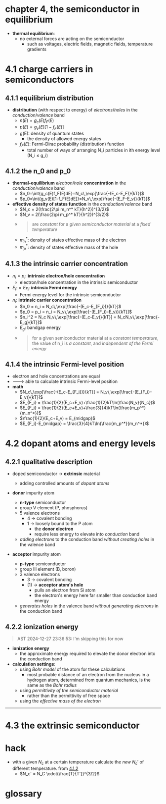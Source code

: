 # chapter 4, the semiconductor in equilibrium

- **thermal equilibrium**:
  - no external forces are acting on the semiconductor
    - such as voltages, electric fields, magnetic fields, temperature gradients

# 4.1 charge carriers in semiconductors

## 4.1.1 equilibrium distribution

- **distribution** (with respect to energy) of *electrons*/*holes* in the *conduction*/*valence* band
  - $n(E)=g_c(E)f_F(E)$
  - $p(E)=g_v(E)[1-f_F(E)]$
  - g(E): density of quantum states
    - the density of allowed energy states
  - $f_F(E)$: Fermi-Dirac probability (distribution) function
    - total number of ways of arranging N_i particles in ith energy level (N_i ≤ g_i)

## 4.1.2 the n_0 and p_0

- **thermal-equilibrium** *electron*/*hole* **concentration** in the *conduction*/*valence* band
  - $n_0=\int{g_c(E)f_F(E)dE}=N_c\,\exp[\frac{-(E_c-E_F)}{kT}]$
  - $p_0=\int{g_v(E)[1-f_F(E)dE]}=N_v\,\exp[\frac{-(E_F-E_v)}{kT}]$
- **effective density of states function** in the *conduction*/*valence* band
  - $N_c = 2(\frac{2\pi m_n^* kT}{h^2})^{3/2}$
  - $N_v = 2(\frac{2\pi m_p^* kT}{h^2})^{3/2}$
  - > are *constant* for a *given semiconductor material* at a *fixed temperature*
  - $m_n^*$: density of states effective mass of the electron
  - $m_p^*$: density of states effective mass of the hole

## 4.1.3 the intrinsic carrier concentration

- $n_i = p_i$: **intrinsic electron/hole concentration** 
  - electron/hole concentration in the intrinsic semiconductor
- $E_F = E_{F_i}$: **intrinsic Fermi energy**
  - Fermi energy level for the intrinsic semiconductor
- $n_i$: **intrinsic carrier concentration**
  - $n_0 = n_i = N_c\,\exp[\frac{-(E_c-E_{F_i})}{kT}]$
  - $p_0 = p_i = n_i = N_v\,\exp[\frac{-(E_{F_i}-E_v)}{kT}]$
  - $n_i^2 = N_c N_v\,\exp[\frac{-(E_c-E_v)}{kT}] = N_cN_v\,\exp[\frac{-E_g}{kT}]$
  - $E_g$: bandgap energy
  - > for a given semiconductor material at a *constant temperature*, the value of n_i is *a constant*, and *independent of the Fermi energy*

## 4.1.4 the intrinsic Fermi-level position

- electron and hole concentrations are equal
- ---> able to calculate intrinsic Fermi-level position
- **math**
  - $N_c\,\exp[\frac{-(E_c-E_{F_i})}{kT}] = N_v\,\exp[\frac{-(E_{F_i}-E_v)}{kT}]$
  - $E_{F_i} = \frac{1}{2}(E_c+E_v)+\frac{1}{2}kT\ln(\frac{N_v}{N_c})$
  - $E_{F_i} = \frac{1}{2}(E_c+E_v)+\frac{3}{4}kT\ln(\frac{m_p^*}{m_n^*})$
  - $\frac{1}{2}(E_c+E_v) = E_{midgap}$
  - $E_{F_i}-E_{midgap} = \frac{3}{4}kT\ln(\frac{m_p^*}{m_n^*})$

# 4.2 dopant atoms and energy levels

## 4.2.1 qualitative description

- doped semiconductor -> **extrinsic** material
  - adding controlled amounts of *dopant atoms*

- **donor** impurity atom
  - **n-type** semiconductor
  - group V element (P, phosphorus)
  - 5 valence electrons
    - 4 -> covalent bonding
    - 1 -> loosely bound to the P atom
      - the **donor electron**
      - require less energy to elevate into *conduction* band
  - *adding electrons* to the conduction band *without creating holes* in the valence band

- **acceptor** impurity atom
  - **p-type** semiconductor
  - group III element (B, boron)
  - 3 valence electrons
    - 3 -> covalent bonding
    - (1) -> **acceptor atom's hole**
      - pulls an electron from Si atom
      - the electron's energy here far smaller than conduction band energy
  - *generates holes* in the valence band *without generating electrons* in the conduction band

## 4.2.2 ionization energy

> AST 2024-12-27 23:36:53: I'm skipping this for now 

- **ionization energy**
  - the approximate energy required to elevate the donor electron into the conduction band
- **calculation settings**:
  - using *Bohr model* of the atom for these calculations
    - most probable distance of an electron from the nucleus in a hydrogen atom, determined from quantum mechanics, is the same as the *Bohr radius*
  - using *permittivity of the semiconductor material*
    - rather than the permittivity of free space
  - using the *effective mass of the electron*
---

# 4.3 the extrinsic semiconductor

# hack

- with a given $N_c$ at a certain temperature calculate the *new* $N_c'$ of different temperature. from [4.1.2](#412-the-n_0-and-p_0)
  - $N_c' = N_C \cdot(\frac{T}{T'})^{3/2}$

# glossary